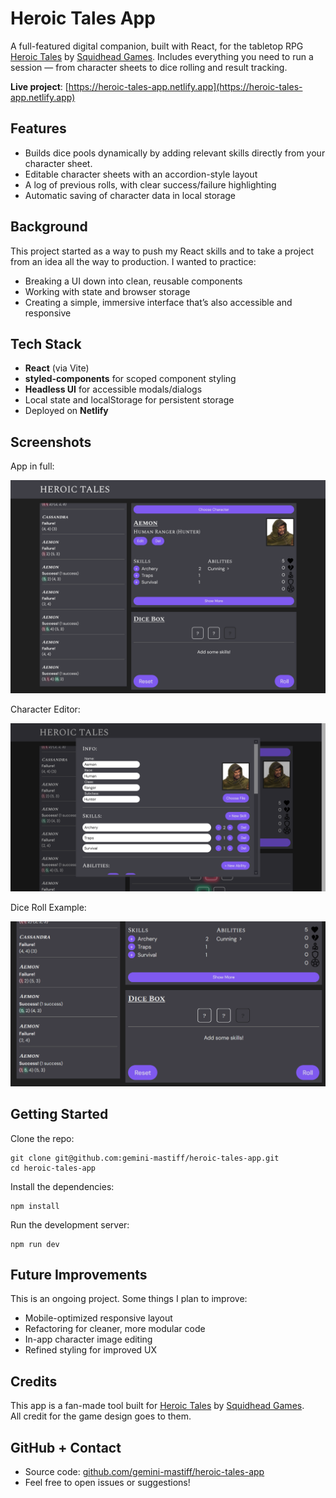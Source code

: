 # Heroic Tales App

A full-featured digital companion, built with React, for the tabletop RPG [Heroic Tales](https://squidhead-games.itch.io/heroic-tales) by [Squidhead Games](https://squidhead-games.itch.io/). Includes everything you need to run a session — from character sheets to dice rolling and result tracking.

**Live project**: [https://heroic-tales-app.netlify.app](https://heroic-tales-app.netlify.app)

## Features

- Builds dice pools dynamically by adding relevant skills directly from your character sheet.
- Editable character sheets with an accordion-style layout
- A log of previous rolls, with clear success/failure highlighting
- Automatic saving of character data in local storage

## Background

This project started as a way to push my React skills and to take a project from an idea all the way to production. I wanted to practice:

- Breaking a UI down into clean, reusable components
- Working with state and browser storage
- Creating a simple, immersive interface that’s also accessible and responsive

## Tech Stack

- **React** (via Vite)
- **styled-components** for scoped component styling
- **Headless UI** for accessible modals/dialogs
- Local state and localStorage for persistent storage
- Deployed on **Netlify**

## Screenshots

App in full:

![Full Page Screenshot](screenshots/full-screen.png)

Character Editor:

![Character Editor Screenshot](screenshots/character-editor.png)

Dice Roll Example:

![Dice Roll Example Gif](screenshots/dice-roll.gif)

## Getting Started

Clone the repo:

    git clone git@github.com:gemini-mastiff/heroic-tales-app.git
    cd heroic-tales-app

Install the dependencies:

    npm install

Run the development server:

    npm run dev

## Future Improvements

This is an ongoing project. Some things I plan to improve:
- Mobile-optimized responsive layout
- Refactoring for cleaner, more modular code
- In-app character image editing
- Refined styling for improved UX

## Credits

This app is a fan-made tool built for [Heroic Tales](https://squidhead-games.itch.io/heroic-tales) by [Squidhead Games](https://squidhead-games.itch.io/).  
All credit for the game design goes to them.

## GitHub + Contact

- Source code: [github.com/gemini-mastiff/heroic-tales-app](https://github.com/gemini-mastiff/heroic-tales-app)
- Feel free to open issues or suggestions!
